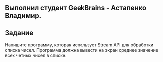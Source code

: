 <h2>Выполнил студент GeekBrains - Астапенко Владимир.</h2>
<h2>Задание</h2>

Напишите программу, которая использует Stream API для обработки списка чисел. 
Программа должна вывести на экран среднее значение всех четных чисел в списке.
